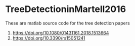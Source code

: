 # TreeDetectioninMartell2016
These are matlab source code for the tree detection papers
1. https://doi.org/10.1080/01431161.2018.1513664 
2. https://doi.org/10.3390/rs15051241
